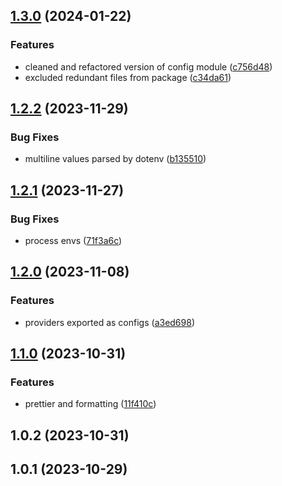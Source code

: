 

## [1.3.0](https://github.com/codemaskinc/nestjs-config/compare/1.2.2...1.3.0) (2024-01-22)


### Features

* cleaned and refactored version of config module ([c756d48](https://github.com/codemaskinc/nestjs-config/commit/c756d483ed7566278ad735b1b811910e4cac61ff))
* excluded redundant files from package ([c34da61](https://github.com/codemaskinc/nestjs-config/commit/c34da614563f9f77ef3f0bd90bd5ac43f5d8dba7))

## [1.2.2](https://github.com/codemaskinc/nestjs-config/compare/1.2.1...1.2.2) (2023-11-29)


### Bug Fixes

* multiline values parsed by dotenv ([b135510](https://github.com/codemaskinc/nestjs-config/commit/b135510b515167f45d022ffd9e2c34b897cd7e1e))

## [1.2.1](https://github.com/codemaskinc/nestjs-config/compare/1.2.0...1.2.1) (2023-11-27)


### Bug Fixes

* process envs ([71f3a6c](https://github.com/codemaskinc/nestjs-config/commit/71f3a6c9e8fc08558c8ba1ec327965f7de9d2ef6))

## [1.2.0](https://github.com/codemaskinc/nestjs-config/compare/1.1.0...1.2.0) (2023-11-08)


### Features

* providers exported as configs ([a3ed698](https://github.com/codemaskinc/nestjs-config/commit/a3ed698a681544f98b34cc2e420361225a693d73))

## [1.1.0](https://github.com/codemaskinc/nestjs-config/compare/1.0.2...1.1.0) (2023-10-31)


### Features

* prettier and formatting ([11f410c](https://github.com/codemaskinc/nestjs-config/commit/11f410c0919cfd8af2401557b8807ec52e3039ec))

## 1.0.2 (2023-10-31)

## 1.0.1 (2023-10-29)
